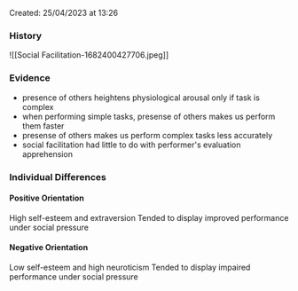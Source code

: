 Created: 25/04/2023 at 13:26

### History
![[Social Facilitation-1682400427706.jpeg]]

### Evidence
- presence of others heightens physiological arousal only if task is complex
- when performing simple tasks, presense of others makes us perform them faster
- presense of others makes us perform complex tasks less accurately
- social facilitation had little to do with performer's evaluation apprehension

### Individual Differences
#### Positive Orientation
High self-esteem and extraversion
Tended to display improved performance under social pressure

#### Negative Orientation
Low self-esteem and high neuroticism
Tended to display impaired performance under social pressure